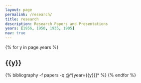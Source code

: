 ```yaml
---
layout: page
permalink: /research/
title: research
description: Research Papers and Presentations
years: [1956, 1950, 1935, 1905]
nav: true
---
```


<div class="publications">

{% for y in page.years %}
  <h2 class="year">{{y}}</h2>
  {% bibliography -f papers -q @*[year={{y}}]* %}
{% endfor %}

</div>
